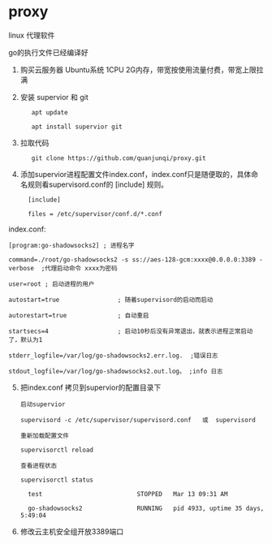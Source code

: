 # proxy
linux 代理软件

go的执行文件已经编译好

1. 购买云服务器  Ubuntu系统 1CPU 2G内存，带宽按使用流量付费，带宽上限拉满

2. 安装 supervior 和 git

          apt update

          apt install supervior git
 
3. 拉取代码

          git clone https://github.com/quanjunqi/proxy.git  

4. 添加supervior进程配置文件index.conf，index.conf只是随便取的，具体命名规则看supervisord.conf的 [include] 规则。

         [include]

         files = /etc/supervisor/conf.d/*.conf

index.conf:

    [program:go-shadowsocks2] ; 进程名字
   
    command=./root/go-shadowsocks2 -s ss://aes-128-gcm:xxxx@0.0.0.0:3389 -verbose  ;代理启动命令 xxxx为密码
   
    user=root ; 启动进程的用户 
   
    autostart=true                ; 随着supervisord的启动而启动
   
    autorestart=true              ; 自动重启
   
    startsecs=4                   ; 启动10秒后没有异常退出，就表示进程正常启动了，默认为1
   
    stderr_logfile=/var/log/go-shadowsocks2.err.log.  ;错误日志
   
    stdout_logfile=/var/log/go-shadowsocks2.out.log。 ;info 日志

5. 把index.conf 拷贝到supervior的配置目录下

       启动supervior

       supervisord -c /etc/supervisor/supervisord.conf   或  supervisord 

       重新加载配置文件

       supervisorctl reload

       查看进程状态

       supervisorctl status

         test                          STOPPED   Mar 13 09:31 AM

         go-shadowsocks2               RUNNING   pid 4933, uptime 35 days, 5:49:04
  
6. 修改云主机安全组开放3389端口




